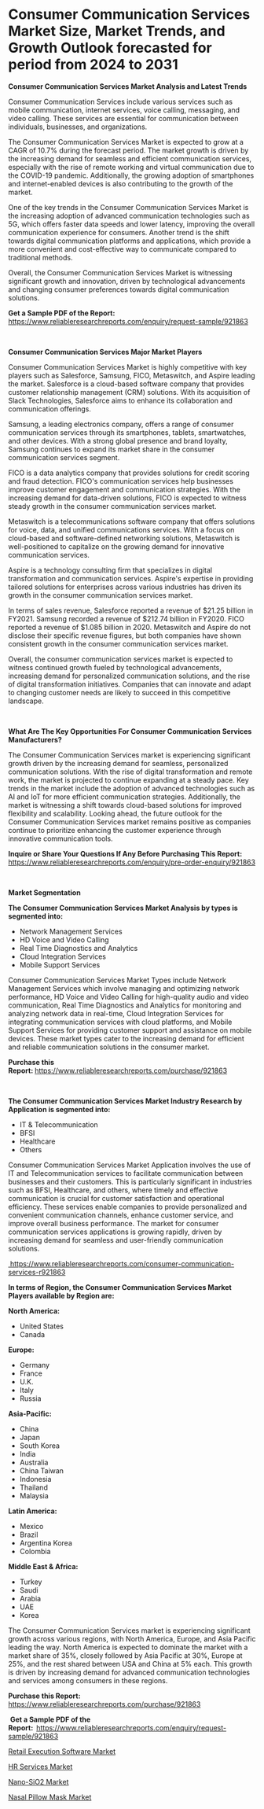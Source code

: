 <p><h1>Consumer Communication Services Market Size, Market Trends, and Growth Outlook forecasted for period from 2024 to 2031</h1></p><p><strong>Consumer Communication Services Market Analysis and Latest Trends</strong></p>
<p><p>Consumer Communication Services include various services such as mobile communication, internet services, voice calling, messaging, and video calling. These services are essential for communication between individuals, businesses, and organizations.</p><p>The Consumer Communication Services Market is expected to grow at a CAGR of 10.7% during the forecast period. The market growth is driven by the increasing demand for seamless and efficient communication services, especially with the rise of remote working and virtual communication due to the COVID-19 pandemic. Additionally, the growing adoption of smartphones and internet-enabled devices is also contributing to the growth of the market.</p><p>One of the key trends in the Consumer Communication Services Market is the increasing adoption of advanced communication technologies such as 5G, which offers faster data speeds and lower latency, improving the overall communication experience for consumers. Another trend is the shift towards digital communication platforms and applications, which provide a more convenient and cost-effective way to communicate compared to traditional methods.</p><p>Overall, the Consumer Communication Services Market is witnessing significant growth and innovation, driven by technological advancements and changing consumer preferences towards digital communication solutions.</p></p>
<p><strong>Get a Sample PDF of the Report:&nbsp;</strong> <a href="https://www.reliableresearchreports.com/enquiry/request-sample/921863">https://www.reliableresearchreports.com/enquiry/request-sample/921863</a></p>
<p>&nbsp;</p>
<p><strong>Consumer Communication Services Major Market Players</strong></p>
<p><p>Consumer Communication Services Market is highly competitive with key players such as Salesforce, Samsung, FICO, Metaswitch, and Aspire leading the market. Salesforce is a cloud-based software company that provides customer relationship management (CRM) solutions. With its acquisition of Slack Technologies, Salesforce aims to enhance its collaboration and communication offerings.</p><p>Samsung, a leading electronics company, offers a range of consumer communication services through its smartphones, tablets, smartwatches, and other devices. With a strong global presence and brand loyalty, Samsung continues to expand its market share in the consumer communication services segment.</p><p>FICO is a data analytics company that provides solutions for credit scoring and fraud detection. FICO's communication services help businesses improve customer engagement and communication strategies. With the increasing demand for data-driven solutions, FICO is expected to witness steady growth in the consumer communication services market.</p><p>Metaswitch is a telecommunications software company that offers solutions for voice, data, and unified communications services. With a focus on cloud-based and software-defined networking solutions, Metaswitch is well-positioned to capitalize on the growing demand for innovative communication services.</p><p>Aspire is a technology consulting firm that specializes in digital transformation and communication services. Aspire's expertise in providing tailored solutions for enterprises across various industries has driven its growth in the consumer communication services market.</p><p>In terms of sales revenue, Salesforce reported a revenue of $21.25 billion in FY2021. Samsung recorded a revenue of $212.74 billion in FY2020. FICO reported a revenue of $1.085 billion in 2020. Metaswitch and Aspire do not disclose their specific revenue figures, but both companies have shown consistent growth in the consumer communication services market.</p><p>Overall, the consumer communication services market is expected to witness continued growth fueled by technological advancements, increasing demand for personalized communication solutions, and the rise of digital transformation initiatives. Companies that can innovate and adapt to changing customer needs are likely to succeed in this competitive landscape.</p></p>
<p>&nbsp;</p>
<p><strong>What Are The Key Opportunities For Consumer Communication Services Manufacturers?</strong></p>
<p><p>The Consumer Communication Services market is experiencing significant growth driven by the increasing demand for seamless, personalized communication solutions. With the rise of digital transformation and remote work, the market is projected to continue expanding at a steady pace. Key trends in the market include the adoption of advanced technologies such as AI and IoT for more efficient communication strategies. Additionally, the market is witnessing a shift towards cloud-based solutions for improved flexibility and scalability. Looking ahead, the future outlook for the Consumer Communication Services market remains positive as companies continue to prioritize enhancing the customer experience through innovative communication tools.</p></p>
<p><strong>Inquire or Share Your Questions If Any Before Purchasing This Report:</strong> <a href="https://www.reliableresearchreports.com/enquiry/pre-order-enquiry/921863">https://www.reliableresearchreports.com/enquiry/pre-order-enquiry/921863</a></p>
<p>&nbsp;</p>
<p><strong>Market Segmentation</strong></p>
<p><strong>The Consumer Communication Services Market Analysis by types is segmented into:</strong></p>
<p><ul><li>Network Management Services</li><li>HD Voice and Video Calling</li><li>Real Time Diagnostics and Analytics</li><li>Cloud Integration Services</li><li>Mobile Support Services</li></ul></p>
<p><p>Consumer Communication Services Market Types include Network Management Services which involve managing and optimizing network performance, HD Voice and Video Calling for high-quality audio and video communication, Real Time Diagnostics and Analytics for monitoring and analyzing network data in real-time, Cloud Integration Services for integrating communication services with cloud platforms, and Mobile Support Services for providing customer support and assistance on mobile devices. These market types cater to the increasing demand for efficient and reliable communication solutions in the consumer market.</p></p>
<p><strong>Purchase this Report:&nbsp;</strong><a href="https://www.reliableresearchreports.com/purchase/921863">https://www.reliableresearchreports.com/purchase/921863</a></p>
<p>&nbsp;</p>
<p><strong>The Consumer Communication Services Market Industry Research by Application is segmented into:</strong></p>
<p><ul><li>IT & Telecommunication</li><li>BFSI</li><li>Healthcare</li><li>Others</li></ul></p>
<p><p>Consumer Communication Services Market Application involves the use of IT and Telecommunication services to facilitate communication between businesses and their customers. This is particularly significant in industries such as BFSI, Healthcare, and others, where timely and effective communication is crucial for customer satisfaction and operational efficiency. These services enable companies to provide personalized and convenient communication channels, enhance customer service, and improve overall business performance. The market for consumer communication services applications is growing rapidly, driven by increasing demand for seamless and user-friendly communication solutions.</p></p>
<p><a href="https://www.reliableresearchreports.com/consumer-communication-services-r921863">&nbsp;https://www.reliableresearchreports.com/consumer-communication-services-r921863</a></p>
<p><strong>In terms of Region, the Consumer Communication Services Market Players available by Region are:</strong></p>
<p>
    <p> <strong> North America: </strong>
        <ul>
            <li>United States</li>
            <li>Canada</li>
        </ul>
        </p> 
    <p> <strong> Europe: </strong>
        <ul>
            <li>Germany</li>
            <li>France</li>
            <li>U.K.</li>
            <li>Italy</li>
            <li>Russia</li>
        </ul>
        </p> 
    <p> <strong> Asia-Pacific: </strong>
        <ul>
            <li>China</li>
            <li>Japan</li>
            <li>South Korea</li>
            <li>India</li>
            <li>Australia</li>
            <li>China Taiwan</li>
            <li>Indonesia</li>
            <li>Thailand</li>
            <li>Malaysia</li>
        </ul>
        </p> 
    <p> <strong> Latin America: </strong>
        <ul>
            <li>Mexico</li>
            <li>Brazil</li>
            <li>Argentina Korea</li>
            <li>Colombia</li>
        </ul>
        </p> 
    <p> <strong> Middle East & Africa: </strong>
        <ul>
            <li>Turkey</li>
            <li>Saudi</li>
            <li>Arabia</li>
            <li>UAE</li>
            <li>Korea</li>
        </ul>
    </p>
    </p>
<p><p>The Consumer Communication Services market is experiencing significant growth across various regions, with North America, Europe, and Asia Pacific leading the way. North America is expected to dominate the market with a market share of 35%, closely followed by Asia Pacific at 30%, Europe at 25%, and the rest shared between USA and China at 5% each. This growth is driven by increasing demand for advanced communication technologies and services among consumers in these regions.</p></p>
<p><strong>Purchase this Report: </strong><a href="https://www.reliableresearchreports.com/purchase/921863">https://www.reliableresearchreports.com/purchase/921863</a></p>
<p>&nbsp;<strong>Get a Sample PDF of the Report:&nbsp;&nbsp;</strong><a href="https://www.reliableresearchreports.com/enquiry/request-sample/921863">https://www.reliableresearchreports.com/enquiry/request-sample/921863</a></p>
<p><strong></strong></p>
<p><p><a href="https://github.com/mharielmesa/Market-Research-Report-List-3/blob/main/retail-execution-software-market.md">Retail Execution Software Market</a></p><p><a href="https://github.com/dringals/Market-Research-Report-List-4/blob/main/hr-services-market.md">HR Services Market</a></p><p><a href="https://www.linkedin.com/pulse/nano-sio2-market-size-growth-segmentation-regional-country-zilgc?trackingId=VHG5UXQjmyqjQrHN%2FBFOtA%3D%3D">Nano-SiO2 Market</a></p><p><a href="https://www.linkedin.com/pulse/nasal-pillow-mask-market-research-report-its-history-forecast-ub5lf?trackingId=oJYFKK02D7tOaR5wQoiZ7w%3D%3D">Nasal Pillow Mask Market</a></p></p>